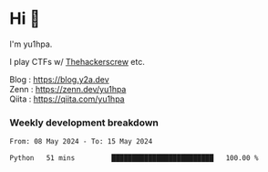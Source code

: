 # Hi 👋

I'm yu1hpa.

I play CTFs w/ [Thehackerscrew](https://www.thehackerscrew.team/) etc.

Blog : https://blog.y2a.dev  
Zenn : https://zenn.dev/yu1hpa  
Qiita : https://qiita.com/yu1hpa  

### Weekly development breakdown

<!--START_SECTION:waka-->

```txt
From: 08 May 2024 - To: 15 May 2024

Python   51 mins         █████████████████████████   100.00 %
```

<!--END_SECTION:waka-->


